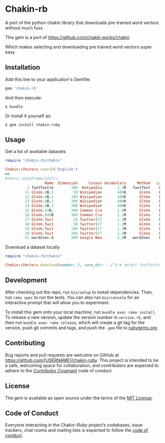 # Chakin-rb

A port of the python chakin library that downloads pre-trained word vectors without much fuss.

This gem is a port of https://github.com/chakki-works/chakin

Which makes selecting and downloading pre trained word vectors super easy

## Installation

Add this line to your application's Gemfile:

```ruby
gem 'chakin-rb'
```

And then execute:

    $ bundle

Or install it yourself as:

    $ gem install chakin-ruby

## Usage

Get a list of available datasets

```ruby
require "chakin-rb/chakin"

Chakin::Vectors.search('English')
=>
#<Daru::DataFrame(12x7)>
                  Name  Dimension     Corpus Vocabulary     Method   Language     Author
          2 fastText(e        300  Wikipedia       2.5M   fastText    English   Facebook
         11 GloVe.6B.5         50 Wikipedia+       400K      GloVe    English   Stanford
         12 GloVe.6B.1        100 Wikipedia+       400K      GloVe    English   Stanford
         13 GloVe.6B.2        200 Wikipedia+       400K      GloVe    English   Stanford
         14 GloVe.6B.3        300 Wikipedia+       400K      GloVe    English   Stanford
         15 GloVe.42B.        300 Common Cra       1.9M      GloVe    English   Stanford
         16 GloVe.840B        300 Common Cra       2.2M      GloVe    English   Stanford
         17 GloVe.Twit         25 Twitter(27       1.2M      GloVe    English   Stanford
         18 GloVe.Twit         50 Twitter(27       1.2M      GloVe    English   Stanford
         19 GloVe.Twit        100 Twitter(27       1.2M      GloVe    English   Stanford
         20 GloVe.Twit        200 Twitter(27       1.2M      GloVe    English   Stanford
         21 word2vec.G        300 Google New       3.0M   word2vec    English     Google
```

Download a dataset locally

```ruby
require "chakin-rb/chakin"

Chakin::Vectors.download(number: 2, save_dir: './') # select fastText(en)
```

## Development

After checking out the repo, run `bin/setup` to install dependencies. Then, run `rake spec` to run the tests. You can also run `bin/console` for an interactive prompt that will allow you to experiment.

To install this gem onto your local machine, run `bundle exec rake install`. To release a new version, update the version number in `version.rb`, and then run `bundle exec rake release`, which will create a git tag for the version, push git commits and tags, and push the `.gem` file to [rubygems.org](https://rubygems.org).

## Contributing

Bug reports and pull requests are welcome on GitHub at https://github.com/[USERNAME]/chakin-ruby. This project is intended to be a safe, welcoming space for collaboration, and contributors are expected to adhere to the [Contributor Covenant](http://contributor-covenant.org) code of conduct.

## License

The gem is available as open source under the terms of the [MIT License](https://opensource.org/licenses/MIT).

## Code of Conduct

Everyone interacting in the Chakin::Ruby project’s codebases, issue trackers, chat rooms and mailing lists is expected to follow the [code of conduct](https://github.com/[USERNAME]/chakin-ruby/blob/master/CODE_OF_CONDUCT.md).
